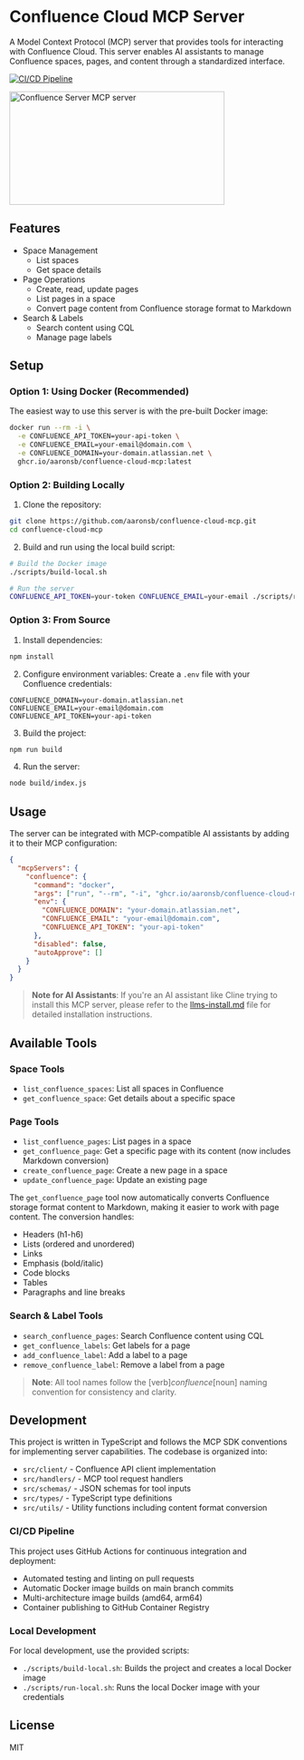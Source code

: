 # Confluence Cloud MCP Server

A Model Context Protocol (MCP) server that provides tools for interacting with Confluence Cloud. This server enables AI assistants to manage Confluence spaces, pages, and content through a standardized interface.

[![CI/CD Pipeline](https://github.com/aaronsb/confluence-cloud-mcp/actions/workflows/ci-cd.yml/badge.svg)](https://github.com/aaronsb/confluence-cloud-mcp/actions/workflows/ci-cd.yml)

<a href="https://glama.ai/mcp/servers/mp9zjz01wb"><img width="380" height="200" src="https://glama.ai/mcp/servers/mp9zjz01wb/badge" alt="Confluence Server MCP server" /></a>

## Features

- Space Management
  - List spaces
  - Get space details
- Page Operations
  - Create, read, update pages
  - List pages in a space
  - Convert page content from Confluence storage format to Markdown
- Search & Labels
  - Search content using CQL
  - Manage page labels

## Setup

### Option 1: Using Docker (Recommended)

The easiest way to use this server is with the pre-built Docker image:

```bash
docker run --rm -i \
  -e CONFLUENCE_API_TOKEN=your-api-token \
  -e CONFLUENCE_EMAIL=your-email@domain.com \
  -e CONFLUENCE_DOMAIN=your-domain.atlassian.net \
  ghcr.io/aaronsb/confluence-cloud-mcp:latest
```

### Option 2: Building Locally

1. Clone the repository:
```bash
git clone https://github.com/aaronsb/confluence-cloud-mcp.git
cd confluence-cloud-mcp
```

2. Build and run using the local build script:
```bash
# Build the Docker image
./scripts/build-local.sh

# Run the server
CONFLUENCE_API_TOKEN=your-token CONFLUENCE_EMAIL=your-email ./scripts/run-local.sh
```

### Option 3: From Source

1. Install dependencies:
```bash
npm install
```

2. Configure environment variables:
Create a `.env` file with your Confluence credentials:
```
CONFLUENCE_DOMAIN=your-domain.atlassian.net
CONFLUENCE_EMAIL=your-email@domain.com
CONFLUENCE_API_TOKEN=your-api-token
```

3. Build the project:
```bash
npm run build
```

4. Run the server:
```bash
node build/index.js
```

## Usage

The server can be integrated with MCP-compatible AI assistants by adding it to their MCP configuration:

```json
{
  "mcpServers": {
    "confluence": {
      "command": "docker",
      "args": ["run", "--rm", "-i", "ghcr.io/aaronsb/confluence-cloud-mcp:latest"],
      "env": {
        "CONFLUENCE_DOMAIN": "your-domain.atlassian.net",
        "CONFLUENCE_EMAIL": "your-email@domain.com",
        "CONFLUENCE_API_TOKEN": "your-api-token"
      },
      "disabled": false,
      "autoApprove": []
    }
  }
}
```

> **Note for AI Assistants**: If you're an AI assistant like Cline trying to install this MCP server, please refer to the [llms-install.md](llms-install.md) file for detailed installation instructions.

## Available Tools

### Space Tools
- `list_confluence_spaces`: List all spaces in Confluence
- `get_confluence_space`: Get details about a specific space

### Page Tools
- `list_confluence_pages`: List pages in a space
- `get_confluence_page`: Get a specific page with its content (now includes Markdown conversion)
- `create_confluence_page`: Create a new page in a space
- `update_confluence_page`: Update an existing page

The `get_confluence_page` tool now automatically converts Confluence storage format content to Markdown, making it easier to work with page content. The conversion handles:
- Headers (h1-h6)
- Lists (ordered and unordered)
- Links
- Emphasis (bold/italic)
- Code blocks
- Tables
- Paragraphs and line breaks

### Search & Label Tools
- `search_confluence_pages`: Search Confluence content using CQL
- `get_confluence_labels`: Get labels for a page
- `add_confluence_label`: Add a label to a page
- `remove_confluence_label`: Remove a label from a page

> **Note**: All tool names follow the [verb]_confluence_[noun] naming convention for consistency and clarity.

## Development

This project is written in TypeScript and follows the MCP SDK conventions for implementing server capabilities. The codebase is organized into:

- `src/client/` - Confluence API client implementation
- `src/handlers/` - MCP tool request handlers
- `src/schemas/` - JSON schemas for tool inputs
- `src/types/` - TypeScript type definitions
- `src/utils/` - Utility functions including content format conversion

### CI/CD Pipeline

This project uses GitHub Actions for continuous integration and deployment:

- Automated testing and linting on pull requests
- Automatic Docker image builds on main branch commits
- Multi-architecture image builds (amd64, arm64)
- Container publishing to GitHub Container Registry

### Local Development

For local development, use the provided scripts:

- `./scripts/build-local.sh`: Builds the project and creates a local Docker image
- `./scripts/run-local.sh`: Runs the local Docker image with your credentials

## License

MIT
